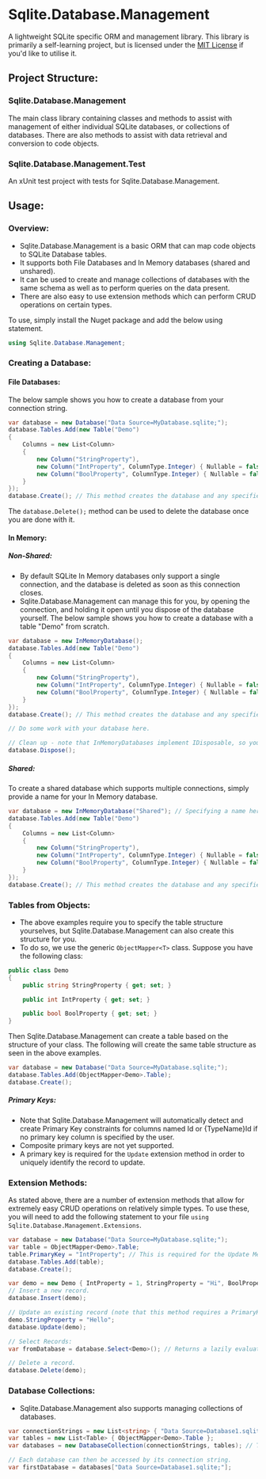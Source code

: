 # Sqlite.Database.Management
A lightweight SQLite specific ORM and management library.
This library is primarily a self-learning project, but is licensed under the [MIT License](https://github.com/JustinWilkinson/Sqlite.Database.Management/blob/master/LICENSE) if you'd like to utilise it.

## Project Structure:
### Sqlite.Database.Management
The main class library containing classes and methods to assist with management of either individual SQLite databases, or collections of databases.
There are also methods to assist with data retrieval and conversion to code objects.

### Sqlite.Database.Management.Test
An xUnit test project with tests for Sqlite.Database.Management.

## Usage:
### Overview:
* Sqlite.Database.Management is a basic ORM that can map code objects to SQLite Database tables.
* It supports both File Databases and In Memory databases (shared and unshared).
* It can be used to create and manage collections of databases with the same schema as well as to perform queries on the data present.
* There are also easy to use extension methods which can perform CRUD operations on certain types.

To use, simply install the Nuget package and add the below using statement.
```C#
using Sqlite.Database.Management;
```

### Creating a Database:
#### File Databases:
The below sample shows you how to create a database from your connection string.
```C#
var database = new Database("Data Source=MyDatabase.sqlite;");
database.Tables.Add(new Table("Demo") 
{ 
    Columns = new List<Column>
    {
        new Column("StringProperty"),
        new Column("IntProperty", ColumnType.Integer) { Nullable = false },
        new Column("BoolProperty", ColumnType.Integer) { Nullable = false, CheckExpression = "IN (0, 1)" }
    }
});
database.Create(); // This method creates the database and any specified prior to calling this method.
```
The `database.Delete();` method can be used to delete the database once you are done with it.


#### In Memory:
##### Non-Shared:
* By default SQLite In Memory databases only support a single connection, and the database is deleted as soon as this connection closes.
* Sqlite.Database.Management can manage this for you, by opening the connection, and holding it open until you dispose of the database yourself.
The below sample shows you how to create a database with a table "Demo" from scratch.
```C#
var database = new InMemoryDatabase();
database.Tables.Add(new Table("Demo") 
{ 
    Columns = new List<Column>
    {
        new Column("StringProperty"),
        new Column("IntProperty", ColumnType.Integer) { Nullable = false },
        new Column("BoolProperty", ColumnType.Integer) { Nullable = false, CheckExpression = "IN (0, 1)" }
    }
});
database.Create(); // This method creates the database and any specified prior to calling this method.

// Do some work with your database here.

// Clean up - note that InMemoryDatabases implement IDisposable, so you can also simply use a using statement.
database.Dispose();
```

##### Shared:
To create a shared database which supports multiple connections, simply provide a name for your In Memory database.
```C#
var database = new InMemoryDatabase("Shared"); // Specifying a name here allows for multiple connections to the In Memory Database.
database.Tables.Add(new Table("Demo") 
{ 
    Columns = new List<Column>
    {
        new Column("StringProperty"),
        new Column("IntProperty", ColumnType.Integer) { Nullable = false },
        new Column("BoolProperty", ColumnType.Integer) { Nullable = false, CheckExpression = "IN (0, 1)" }
    }
});
database.Create(); // This method creates the database and any specified prior to calling this method.
```

### Tables from Objects:
* The above examples require you to specify the table structure yourselves, but Sqlite.Database.Management can also create this structure for you.
* To do so, we use the generic `ObjectMapper<T>` class.
Suppose you have the following class:
```C#
public class Demo
{
    public string StringProperty { get; set; }

    public int IntProperty { get; set; }

    public bool BoolProperty { get; set; }
}
```
Then Sqlite.Database.Management can create a table based on the structure of your class. The following will create the same table structure as seen in the above examples.
```C#
var database = new Database("Data Source=MyDatabase.sqlite;");
database.Tables.Add(ObjectMapper<Demo>.Table);
database.Create();
```

##### Primary Keys:
* Note that Sqlite.Database.Management will automatically detect and create Primary Key constraints for columns named Id or {TypeName}Id if no primary key column is specified by the user.
* Composite primary keys are not yet supported.
* A primary key is required for the `Update` extension method in order to uniquely identify the record to update.

### Extension Methods:
As stated above, there are a number of extension methods that allow for extremely easy CRUD operations on relatively simple types.
To use these, you will need to add the following statement to your file `using Sqlite.Database.Management.Extensions`.
```C#
var database = new Database("Data Source=MyDatabase.sqlite;");
var table = ObjectMapper<Demo>.Table;
table.PrimaryKey = "IntProperty"; // This is required for the Update Method.
database.Tables.Add(table);
database.Create();

var demo = new Demo { IntProperty = 1, StringProperty = "Hi", BoolProperty = false };
// Insert a new record.
database.Insert(demo);

// Update an existing record (note that this method requires a PrimaryKey to be specified).
demo.StringProperty = "Hello";
database.Update(demo);

// Select Records:
var fromDatabase = database.Select<Demo>(); // Returns a lazily evaluated IEnumerable of Demo objects.

// Delete a record.
database.Delete(demo);
```

### Database Collections:
* Sqlite.Database.Management also supports managing collections of databases.
```C#
var connectionStrings = new List<string> { "Data Source=Database1.sqlite;", "Data Source=Database2.sqlite;" , "Data Source=Database3.sqlite;"  };
var tables = new List<Table> { ObjectMapper<Demo>.Table };
var databases = new DatabaseCollection(connectionStrings, tables); // This will create all three databases and the specified tables in them.

// Each database can then be accessed by its connection string.
var firstDatabase = databases["Data Source=Database1.sqlite;"];
```